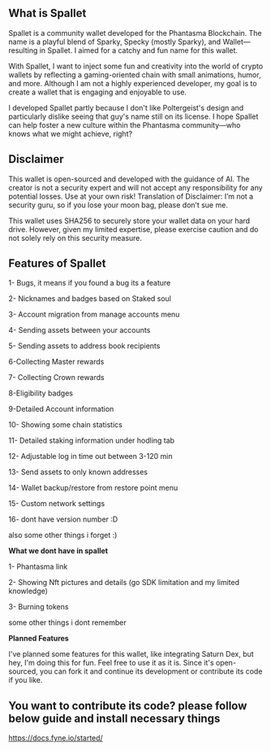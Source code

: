 ## What is Spallet
Spallet is a community wallet developed for the Phantasma Blockchain. The name is a playful blend of Sparky, Specky (mostly Sparky), and Wallet—resulting in Spallet. I aimed for a catchy and fun name for this wallet.

With Spallet, I want to inject some fun and creativity into the world of crypto wallets by reflecting a gaming-oriented chain with small animations, humor, and more. Although I am not a highly experienced developer, my goal is to create a wallet that is engaging and enjoyable to use.

I developed Spallet partly because I don't like Poltergeist's design and particularly dislike seeing that guy's name still on its license. I hope Spallet can help foster a new culture within the Phantasma community—who knows what we might achieve, right?

## Disclaimer
This wallet is open-sourced and developed with the guidance of AI. The creator is not a security expert and will not accept any responsibility for any potential losses. Use at your own risk!
Translation of Disclaimer: I’m not a security guru, so if you lose your moon bag, please don’t sue me.

This wallet uses SHA256 to securely store your wallet data on your hard drive. However, given my limited expertise, please exercise caution and do not solely rely on this security measure.

## Features of Spallet

1- Bugs, it means if you found a bug its a feature 

2- Nicknames and badges based on Staked soul

3- Account migration from manage accounts menu

4- Sending assets between your accounts

5- Sending assets to address book recipients

6-Collecting Master rewards

7- Collecting Crown rewards

8-Eligibility badges

9-Detailed Account information

10- Showing some chain statistics

11- Detailed staking information under hodling tab

12- Adjustable log in time out between 3-120 min

13- Send assets to only known addresses

14- Wallet backup/restore from restore point menu

15- Custom network settings

16- dont have version number :D

also some other things i forget :)

**What we dont have in spallet**

1- Phantasma link

2- Showing Nft pictures and details (go SDK limitation and my limited knowledge)

3- Burning tokens

some other things i dont remember

**Planned Features**

I've planned some features for this wallet, like integrating Saturn Dex, but hey, I'm doing this for fun. Feel free to use it as it is. Since it's open-sourced, you can fork it and continue its development or contribute its code if you like.

## You want to contribute its code? please follow below guide and install necessary things
https://docs.fyne.io/started/
